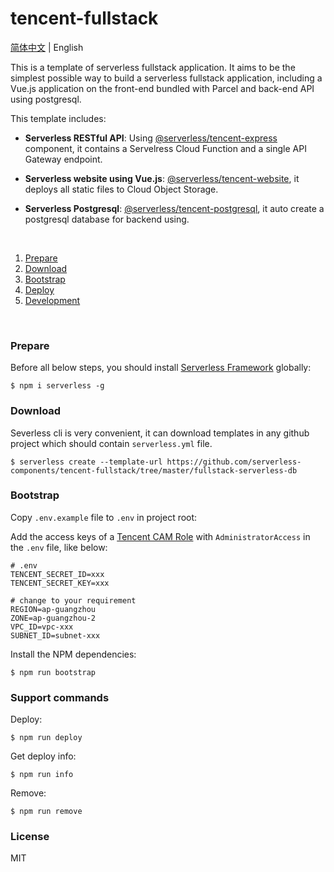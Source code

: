 # tencent-fullstack

[简体中文](./README.md) | English

This is a template of serverless fullstack application. It aims to be the
simplest possible way to build a serverless fullstack application, including a
Vue.js application on the front-end bundled with Parcel and back-end API using
postgresql.

This template includes:

- **Serverless RESTful API**: Using
  [@serverless/tencent-express](https://github.com/serverless-components/tencent-express/tree/v2)
  component, it contains a Servelress Cloud Function and a single API Gateway
  endpoint.

- **Serverless website using Vue.js**:
  [@serverless/tencent-website](https://github.com/serverless-components/tencent-website/tree/v2),
  it deploys all static files to Cloud Object Storage.

- **Serverless Postgresql**:
  [@serverless/tencent-postgresql](https://github.com/serverless-components/tencent-postgresql/tree/v2),
  it auto create a postgresql database for backend using.

&nbsp;

1. [Prepare](#Prepare)
2. [Download](#Download)
3. [Bootstrap](#Bootstrap)
4. [Deploy](#Deploy)
5. [Development](#Development)

&nbsp;

### Prepare

Before all below steps, you should install
[Serverless Framework](https://www.github.com/serverless/serverless) globally:

```console
$ npm i serverless -g
```

### Download

Severless cli is very convenient, it can download templates in any github
project which should contain `serverless.yml` file.

```console
$ serverless create --template-url https://github.com/serverless-components/tencent-fullstack/tree/master/fullstack-serverless-db
```

### Bootstrap

Copy `.env.example` file to `.env` in project root:

Add the access keys of a
[Tencent CAM Role](https://console.cloud.tencent.com/cam/capi) with
`AdministratorAccess` in the `.env` file, like below:

```dotenv
# .env
TENCENT_SECRET_ID=xxx
TENCENT_SECRET_KEY=xxx

# change to your requirement
REGION=ap-guangzhou
ZONE=ap-guangzhou-2
VPC_ID=vpc-xxx
SUBNET_ID=subnet-xxx
```

Install the NPM dependencies:

```console
$ npm run bootstrap
```

### Support commands

Deploy:

```console
$ npm run deploy
```

Get deploy info:

```console
$ npm run info
```

Remove:

```console
$ npm run remove
```

### License

MIT

```

```

